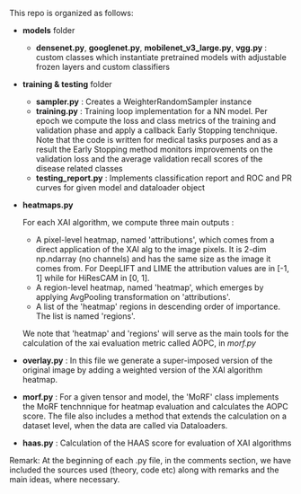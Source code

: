 This repo is organized as follows:

- **models** folder <br/>
  
   - **densenet.py**, **googlenet.py**, **mobilenet_v3_large.py**, **vgg.py** :  custom classes which instantiate pretrained models with adjustable frozen layers and custom classifiers

- **training & testing** folder <br/>
    
    - **sampler.py** : Creates a WeighterRandomSampler instance 
    - **training.py** : Training loop implementation for a NN model. Per epoch we compute the loss and class metrics of the training and validation phase and apply a callback Early Stopping tenchnique. Note that the code is written for medical tasks purposes and as a result the Early Stopping method monitors improvements on the validation loss and the average validation recall scores of the disease related classes
    - **testing_report.py** : Implements classification report and ROC and PR curves for given model and dataloader object

- **heatmaps.py** <br/>

    For each XAI algorithm, we compute three main outputs :
    
    - A pixel-level heatmap, named 'attributions', which comes from a direct application of the XAI alg to the image pixels. It is 2-dim np.ndarray (no channels) and has the same size as the image it comes from.  For DeepLIFT and LIME the attribution values are in [-1, 1] while for HiResCAM in [0, 1].
    - A region-level heatmap, named 'heatmap', which emerges by applying AvgPooling transformation on 'attributions'.
    - A list of the 'heatmap' regions in descending order of importance. The list is named 'regions'.

    We note that 'heatmap' and 'regions' will serve as the main tools for the calculation of the xai evaluation metric called AOPC, in *morf.py*

- **overlay.py** : In this file we generate a super-imposed version of the original image by adding a weighted version of the XAI algorithm heatmap.

- **morf.py** : For a given tensor and model, the 'MoRF' class implements the MoRF tenchnnique for heatmap evaluation and calculates the AOPC score. The file also includes a method that extends the calculation on a dataset level, when the data are called via Dataloaders.

- **haas.py** : Calculation of the HAAS score for evaluation of XAI algorithms

Remark: At the beginning of each .py file, in the comments section, we have included the sources used (theory, code etc) along with remarks and the main ideas, where necessary.
